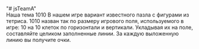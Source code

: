 "# jsTeamA"  
Наша тема 1010
В нашем игре вариант известного пазла с фигурами из тетриса.
1010 назван так по размеру игрового поля, используемого в игре: 10 на 10 клеток по горизонтали и вертикали.
Укладывая их на поле, составляйте целиком заполненные линии.
За каждую выложенную линию вы получите очки.

